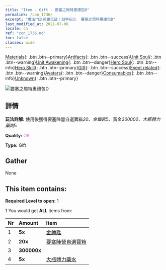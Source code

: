 ```yaml
---
title: "Item - Gift - 要塞之周特惠禮包D"
permalink: /con_1736/
excerpt: "魔法门之英雄无敌：战争纪元  要塞之周特惠禮包D"
last_modified_at: 2021-07-06
locale: cn
ref: "con_1736.md"
toc: false
classes: wide
---
```

 [Materials](/ItemsCN/){: .btn .btn--primary}[Artifacts](/ItemsCN/Artifacts/){: .btn .btn--success}[Unit Soul](/ItemsCN/UnitSoul/){: .btn .btn--warning}[Unit Awakening](/ItemsCN/UnitAwakening/){: .btn .btn--danger}[Hero Soul](/ItemsCN/HeroSoul/){: .btn .btn--info}[Hero Skill](/ItemsCN/HeroSkill/){: .btn .btn--primary}[Gift](/ItemsCN/Gift/){: .btn .btn--success}[Event related](/ItemsCN/Events/){: .btn .btn--warning}[Avatars](/ItemsCN/Avatars/){: .btn .btn--danger}[Consumables](/ItemsCN/Consumables/){: .btn .btn--info}[Unknown](/ItemsCN/Unknown/){: .btn .btn--primary}

 ![要塞之周特惠禮包D](/images/t/i_907236.png)

## 詳情
 **玩法詳解:** 使用後獲得要塞陣營自選寶箱*20、金鑰匙*5、黃金*300000、大瓶體力藥劑*5

 **Quality:** <span style="color: #DA70D6">OK</span>

 **Type:** Gift

## Gather

  None

## This item contains:

 **Required Level to open:** 1

 1 You would get **ALL** items  from:

  | Nr | Amount |     Item    |
  |:---|:-------|:------------|
  | 1 |  **5x** | [金鑰匙](/cn/Items/con_783/) |  | 
  | 2 |  **20x** | [要塞陣營自選寶箱](/cn/Items/con_1737/) |  | 
  | 3 |  **300000x** | <i class="fas fa-coins"/> |  | 
  | 4 |  **5x** | [大瓶體力藥水](/cn/Items/con_706/) |  | 

